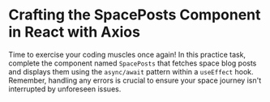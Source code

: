 # Crafting the SpacePosts Component in React with Axios

Time to exercise your coding muscles once again! In this practice task, complete the component named `SpacePosts` that fetches space blog posts and displays them using the `async/await` pattern within a `useEffect` hook. Remember, handling any errors is crucial to ensure your space journey isn't interrupted by unforeseen issues.